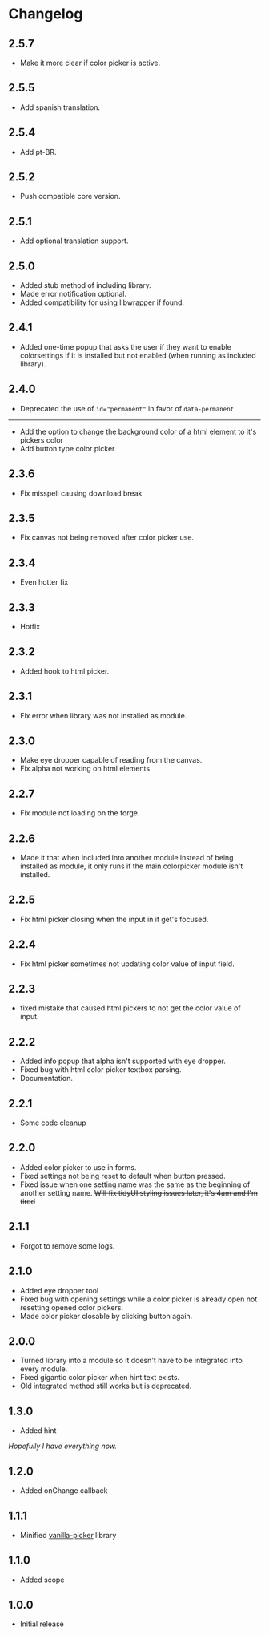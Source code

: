 # Changelog

## 2.5.7

* Make it more clear if color picker is active.

## 2.5.5

* Add spanish translation.

## 2.5.4

* Add pt-BR.

## 2.5.2

* Push compatible core version.

## 2.5.1

* Add optional translation support.

## 2.5.0

* Added stub method of including library.
* Made error notification optional.
* Added compatibility for using libwrapper if found.

## 2.4.1

* Added one-time popup that asks the user if they want to enable colorsettings if it is installed but not enabled (when running as included library).

## 2.4.0

* Deprecated the use of `id="permanent"` in favor of `data-permanent`

***

* Add the option to change the background color of a html element to it's pickers color
* Add button type color picker

## 2.3.6

* Fix misspell causing download break

## 2.3.5

* Fix canvas not being removed after color picker use.

## 2.3.4

* Even hotter fix

## 2.3.3

* Hotfix

## 2.3.2

* Added hook to html picker.

## 2.3.1

* Fix error when library was not installed as module.

## 2.3.0

* Make eye dropper capable of reading from the canvas.
* Fix alpha not working on html elements

## 2.2.7

* Fix module not loading on the forge.

## 2.2.6

* Made it that when included into another module instead of being installed as module, it only runs if the main colorpicker module isn't installed.

## 2.2.5

* Fix html picker closing when the input in it get's focused.

## 2.2.4

* Fix html picker sometimes not updating color value of input field.

## 2.2.3

* fixed mistake that caused html pickers to not get the color value of input.

## 2.2.2

* Added info popup that alpha isn't supported with eye dropper.
* Fixed bug with html color picker textbox parsing.
* Documentation.

## 2.2.1

* Some code cleanup

## 2.2.0

* Added color picker to use in forms.
* Fixed settings not being reset to default when button pressed.
* Fixed issue when one setting name was the same as the beginning of another setting name.
~~Will fix tidyUI styling issues later, it's 4am and I'm tired~~

## 2.1.1

* Forgot to remove some logs.

## 2.1.0

* Added eye dropper tool
* Fixed bug with opening settings while a color picker is already open not resetting opened color pickers.
* Made color picker closable by clicking button again.

## 2.0.0

* Turned library into a module so it doesn't have to be integrated into every module.
* Fixed gigantic color picker when hint text exists.
* Old integrated method still works but is deprecated.

## 1.3.0

* Added hint

*Hopefully I have everything now.*

## 1.2.0

* Added onChange callback

## 1.1.1

* Minified [vanilla-picker](https://github.com/Sphinxxxx/vanilla-picker) library

## 1.1.0

* Added scope

## 1.0.0

* Initial release
